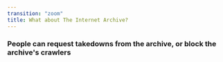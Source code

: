 ```yaml
---
transition: "zoom"
title: What about The Internet Archive?
---
```


### People can request takedowns from the archive, or block the archive's crawlers

